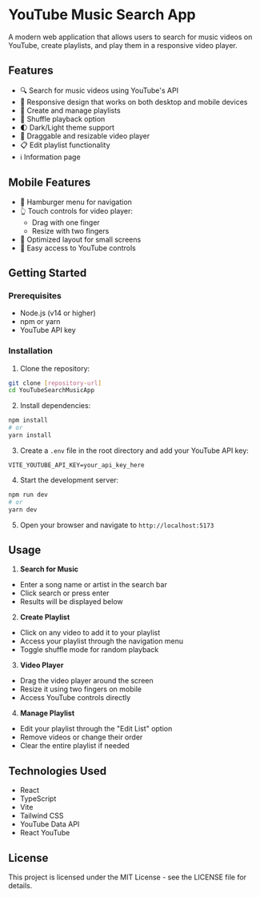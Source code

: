 # YouTube Music Search App

A modern web application that allows users to search for music videos on YouTube, create playlists, and play them in a responsive video player.

## Features

- 🔍 Search for music videos using YouTube's API
- 📱 Responsive design that works on both desktop and mobile devices
- 🎵 Create and manage playlists
- 🔄 Shuffle playback option
- 🌓 Dark/Light theme support
- 🎥 Draggable and resizable video player
- 📋 Edit playlist functionality
- ℹ️ Information page

## Mobile Features

- 🍔 Hamburger menu for navigation
- 👆 Touch controls for video player:
  - Drag with one finger
  - Resize with two fingers
- 📱 Optimized layout for small screens
- 🎯 Easy access to YouTube controls

## Getting Started

### Prerequisites

- Node.js (v14 or higher)
- npm or yarn
- YouTube API key

### Installation

1. Clone the repository:
```bash
git clone [repository-url]
cd YouTubeSearchMusicApp
```

2. Install dependencies:
```bash
npm install
# or
yarn install
```

3. Create a `.env` file in the root directory and add your YouTube API key:
```
VITE_YOUTUBE_API_KEY=your_api_key_here
```

4. Start the development server:
```bash
npm run dev
# or
yarn dev
```

5. Open your browser and navigate to `http://localhost:5173`

## Usage

1. **Search for Music**
  - Enter a song name or artist in the search bar
  - Click search or press enter
  - Results will be displayed below

2. **Create Playlist**
  - Click on any video to add it to your playlist
  - Access your playlist through the navigation menu
  - Toggle shuffle mode for random playback

3. **Video Player**
  - Drag the video player around the screen
  - Resize it using two fingers on mobile
  - Access YouTube controls directly

4. **Manage Playlist**
  - Edit your playlist through the "Edit List" option
  - Remove videos or change their order
  - Clear the entire playlist if needed

## Technologies Used

- React
- TypeScript
- Vite
- Tailwind CSS
- YouTube Data API
- React YouTube


## License

This project is licensed under the MIT License - see the LICENSE file for details.